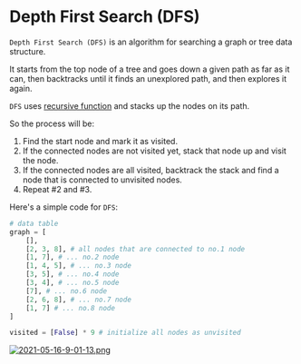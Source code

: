 # Depth First Search (DFS)

```Depth First Search (DFS)``` is an algorithm for searching a graph or tree data structure. 

It starts from the top node of a tree and goes down a given path as far as it can, then backtracks until it finds an unexplored path, and then explores it again. 

```DFS``` uses [recursive function](https://github.com/jbcolby0063/til/blob/main/algorithms/recursive-function.md) and stacks up the nodes on its path. 

So the process will be:
1. Find the start node and mark it as visited.
2. If the connected nodes are not visited yet, stack that node up and visit the node.
3. If the connected nodes are all visited, backtrack the stack and find a node that is connected to unvisited nodes. 
4. Repeat #2 and #3.

Here's a simple code for ```DFS```:
```python
# data table 
graph = [
    [], 
    [2, 3, 8], # all nodes that are connected to no.1 node
    [1, 7], # ... no.2 node
    [1, 4, 5], # ... no.3 node
    [3, 5], # ... no.4 node
    [3, 4], # ... no.5 node
    [7], # ... no.6 node
    [2, 6, 8], # ... no.7 node
    [1, 7] # ... no.8 node
]

visited = [False] * 9 # initialize all nodes as unvisited
```

[![2021-05-16-9-01-13.png](https://i.postimg.cc/597D8t5w/2021-05-16-9-01-13.png)](https://postimg.cc/fkdHNDrL)

